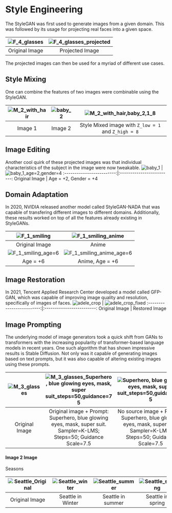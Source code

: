 # Style Engineering

The StyleGAN was first used to generate images from a given domain.
This was followed by its usage for projecting real faces into a given space.

![F_4_glasses](https://user-images.githubusercontent.com/54039395/200564497-20e95d19-1de4-4bc9-8b51-cf78f919e749.png)  |  ![F_4_glasses_projected](https://user-images.githubusercontent.com/54039395/200564517-fe621f12-ef23-41a8-a90d-73e6706949cf.png)
:-------------------------:|:-------------------------:
Original Image  |  Projected Image

The projected images can then be used for a myriad of different use cases.

## Style Mixing
One can combine the features of two images were combinable using the StyleGAN.

![M_2_with_hair](https://user-images.githubusercontent.com/54039395/200565627-3cfac7e4-e497-44e1-9630-891c6385ddba.png) |  ![baby_2](https://user-images.githubusercontent.com/54039395/200565639-e9342dac-3eee-4dc9-aefd-e87e4621d69d.png) | ![M_2_with_hair,baby_2,1_8](https://user-images.githubusercontent.com/54039395/200565673-8314ade3-c117-4825-b8b5-d86350e8393d.png)
:-------------------------:|:-------------------------:|:-------------------------:
Image 1                    |  Image 2                  |  Style Mixed image with  `Z_low = 1` and `Z_high = 8`

## Image Editing
Another cool quirk of these projected images was that individual characteristics of the subject in the image were now tweakable.
![baby_1](https://user-images.githubusercontent.com/54039395/200574194-a774eb9b-cea2-471f-90f2-762b0f0f864f.png) | ![baby_1_age=2,gender=4](https://user-images.githubusercontent.com/54039395/200574116-02a94d0f-a5bc-47be-85c3-4616652d836b.png)
:-------------------------:|:-------------------------:
Original Image  |  Age = +2, Gender = +4

## Domain Adaptation
In 2020, NVIDIA released another model called StyleGAN-NADA that was capable of transfering different images to different domains.
Additionally, these results worked on top of all the features already existing in StyleGANs.

![F_1_smiling](https://user-images.githubusercontent.com/54039395/200578454-3cc96118-dbc7-4309-9925-60928728b1d4.png) | ![F_1_smiling_anime](https://user-images.githubusercontent.com/54039395/200578818-a79c498e-8a93-4f8b-819e-8e3972c667a9.png)
:-------------------------:|:-------------------------:
Original Image | Anime
![F_1_smiling_age=6](https://user-images.githubusercontent.com/54039395/200578796-ba395dbd-5947-452c-a18d-962cd34ff8d6.png) | ![F_1_smiling_anime_age=6](https://user-images.githubusercontent.com/54039395/200578808-ca5409be-f7fa-4a0e-8762-b728344a6374.png)
Age = +6 | Anime, Age = +6

## Image Restoration
In 2021, Tencent Applied Research Center developed a model called GFP-GAN, which was capable of improving image quality and resolution, specifically of images of faces.
![adele_crop](https://user-images.githubusercontent.com/54039395/200716049-56b88715-9edc-461d-b69d-5a3159e88a5e.png) | ![adele_crop_fixed](https://user-images.githubusercontent.com/54039395/200716067-f7da7a18-648d-4eb9-b94d-ce4d3d44d0f8.png)
:-------------------------:|:-------------------------:
Original Image | Restored Image


## Image Prompting
The underlying model of image generators took a quick shift from GANs to transformers with the increasing popularity of transformer-based language models in recent years.
One such algorithm that has shown impressive results is Stable Diffusion. Not only was it capable of generating images based on text prompts, but it was also capable of altering existing images using these prompts.

![M_3_glasses](https://user-images.githubusercontent.com/54039395/200601952-b1bbeda0-1e0b-40ef-9634-368a5f4898ae.png) | ![M_3_glasses_Superhero, blue glowing eyes, mask, super suit_steps=50,guidance=7 5](https://user-images.githubusercontent.com/54039395/200602228-7c68ee79-6e7d-49b5-ae3b-d62b08de6288.png) | ![Superhero, blue glowing eyes, mask, super suit_steps=50,guidance=7 5](https://user-images.githubusercontent.com/54039395/200602005-fa9cb026-e98a-41b1-aeda-f3797a63f651.png) | 
:-------------------------:|:-------------------------:|:-------------------------:
Original Image | Original image + Prompt: Superhero, blue glowing eyes, mask, super suit. Sampler=K-LMS; Steps=50; Guidance Scale=7.5 | No source image + Prompt: Superhero, blue glowing eyes, mask, super suit. Sampler=K-LMS; Steps=50; Guidance Scale=7.5

#### Image 2 Image

Seasons

![Seattle_Original](https://user-images.githubusercontent.com/1318029/204177327-dd68a342-0616-41be-8de3-f86c071c5a46.png) | ![Seattle_winter](https://user-images.githubusercontent.com/1318029/204177567-7106a676-7107-4505-8058-f6ab8751e1d3.png) | ![Seattle_summer](https://user-images.githubusercontent.com/1318029/204177672-43875b7d-0e57-417d-a0de-7d532b7e251e.png) | ![Seattle_spring](https://user-images.githubusercontent.com/1318029/204178872-ceb4a341-32de-4c41-9ee7-3a55c88a7f76.png) |
:-------------------------:|:-------------------------:|:-------------------------:|:-------------------------:
Original Image | Seattle in Winter | Seattle in summer| Seattle in spring 
